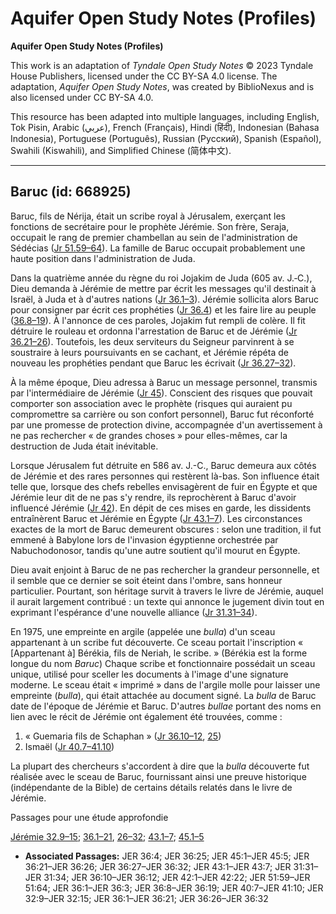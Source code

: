# Aquifer Open Study Notes (Profiles)

**Aquifer Open Study Notes (Profiles)**

This work is an adaptation of *Tyndale Open Study Notes* © 2023 Tyndale House Publishers, licensed under the CC BY\-SA 4\.0 license. The adaptation, *Aquifer Open Study Notes*, was created by BiblioNexus and is also licensed under CC BY\-SA 4\.0\.

This resource has been adapted into multiple languages, including English, Tok Pisin, Arabic (عربي), French (Français), Hindi (हिंदी), Indonesian (Bahasa Indonesia), Portuguese (Português), Russian (Русский), Spanish (Español), Swahili (Kiswahili), and Simplified Chinese (简体中文).



--------------------------------

## Baruc (id: 668925)

Baruc, fils de Nérija, était un scribe royal à Jérusalem, exerçant les fonctions de secrétaire pour le prophète Jérémie. Son frère, Seraja, occupait le rang de premier chambellan au sein de l'administration de Sédécias ([Jr 51\.59–64](https://ref.ly/Jer51:59-Jer51:64)). La famille de Baruc occupait probablement une haute position dans l'administration de Juda.

Dans la quatrième année du règne du roi Jojakim de Juda (605 av. J.‑C.), Dieu demanda à Jérémie de mettre par écrit les messages qu'il destinait à Israël, à Juda et à d'autres nations ([Jr 36\.1–3](https://ref.ly/Jer36:1-Jer36:3)). Jérémie sollicita alors Baruc pour consigner par écrit ces prophéties ([Jr 36\.4](https://ref.ly/Jer36:4)) et les faire lire au peuple ([36\.8–19](https://ref.ly/Jer36:8-Jer36:19)). À l'annonce de ces paroles, Jojakim fut rempli de colère. Il fit détruire le rouleau et ordonna l'arrestation de Baruc et de Jérémie ([Jr 36\.21–26](https://ref.ly/Jer36:21-Jer36:26)). Toutefois, les deux serviteurs du Seigneur parvinrent à se soustraire à leurs poursuivants en se cachant, et Jérémie répéta de nouveau les prophéties pendant que Baruc les écrivait ([Jr 36\.27–32](https://ref.ly/Jer36:27-Jer36:32)).

À la même époque, Dieu adressa à Baruc un message personnel, transmis par l'intermédiaire de Jérémie ([Jr 45](https://ref.ly/Jer45:1-Jer45:5)). Conscient des risques que pouvait comporter son association avec le prophète (risques qui auraient pu compromettre sa carrière ou son confort personnel), Baruc fut réconforté par une promesse de protection divine, accompagnée d'un avertissement à ne pas rechercher « de grandes choses » pour elles\-mêmes, car la destruction de Juda était inévitable.

Lorsque Jérusalem fut détruite en 586 av. J.\-C., Baruc demeura aux côtés de Jérémie et des rares personnes qui restèrent là\-bas. Son influence était telle que, lorsque des chefs rebelles envisagèrent de fuir en Égypte et que Jérémie leur dit de ne pas s'y rendre, ils reprochèrent à Baruc d'avoir influencé Jérémie ([Jr 42](https://ref.ly/Jer42:1-Jer42:22)). En dépit de ces mises en garde, les dissidents entraînèrent Baruc et Jérémie en Égypte ([Jr 43\.1–7](https://ref.ly/Jer43:1-Jer43:7)). Les circonstances exactes de la mort de Baruc demeurent obscures : selon une tradition, il fut emmené à Babylone lors de l'invasion égyptienne orchestrée par Nabuchodonosor, tandis qu'une autre soutient qu'il mourut en Égypte.

Dieu avait enjoint à Baruc de ne pas rechercher la grandeur personnelle, et il semble que ce dernier se soit éteint dans l'ombre, sans honneur particulier. Pourtant, son héritage survit à travers le livre de Jérémie, auquel il aurait largement contribué : un texte qui annonce le jugement divin tout en exprimant l'espérance d'une nouvelle alliance ([Jr 31\.31–34](https://ref.ly/Jer31:31-Jer31:34)).

En 1975, une empreinte en argile (appelée une *bulla*) d'un sceau appartenant à un scribe fut découverte. Ce sceau portait l'inscription « \[Appartenant à] Bérékia, fils de Neriah, le scribe. » (Bérékia est la forme longue du nom *Baruc*) Chaque scribe et fonctionnaire possédait un sceau unique, utilisé pour sceller les documents à l'image d'une signature moderne. Le sceau était « imprimé » dans de l'argile molle pour laisser une empreinte (*bulla*), qui était attachée au document signé. La *bulla* de Baruc date de l'époque de Jérémie et Baruc. D'autres *bullae* portant des noms en lien avec le récit de Jérémie ont également été trouvées, comme :

1. « Guemaria fils de Schaphan » ([Jr 36\.10–12](https://ref.ly/Jer36:10-Jer36:12), [25](https://ref.ly/Jer36:25))
2. Ismaël ([Jr 40\.7–41\.10](https://ref.ly/Jer40:7-Jer41:10))

La plupart des chercheurs s'accordent à dire que la *bulla* découverte fut réalisée avec le sceau de Baruc, fournissant ainsi une preuve historique (indépendante de la Bible) de certains détails relatés dans le livre de Jérémie.

Passages pour une étude approfondie

[Jérémie 32\.9–15](https://ref.ly/Jer32:9-Jer32:15); [36\.1–21](https://ref.ly/Jer36:1-Jer36:21), [26–32](https://ref.ly/Jer36:26-Jer36:32); [43\.1–7](https://ref.ly/Jer43:1-Jer43:7); [45\.1–5](https://ref.ly/Jer45:1-Jer45:5)

* **Associated Passages:** JER 36:4; JER 36:25; JER 45:1–JER 45:5; JER 36:21–JER 36:26; JER 36:27–JER 36:32; JER 43:1–JER 43:7; JER 31:31–JER 31:34; JER 36:10–JER 36:12; JER 42:1–JER 42:22; JER 51:59–JER 51:64; JER 36:1–JER 36:3; JER 36:8–JER 36:19; JER 40:7–JER 41:10; JER 32:9–JER 32:15; JER 36:1–JER 36:21; JER 36:26–JER 36:32


